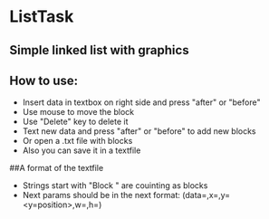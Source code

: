# ListTask
## Simple linked list with graphics
## How to use:
 - Insert data in textbox on right side and press "after" or "before"
 - Use mouse to move the block
 - Use "Delete" key to delete it
 - Text new data and press "after" or "before" to add new blocks
 - Or open a .txt file with blocks
 - Also you can save it in a textfile

##A format of the textfile
 - Strings start with "Block " are couinting as blocks
 - Next params should be in the next format: (data=<data>,x=<x-position>,y=<y=position>,w=<width>,h=<height>)
